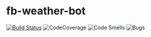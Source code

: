 # fb-weather-bot
[![Build Status](https://travis-ci.org/szotaa/fb-weather-bot.svg?branch=master)](https://travis-ci.org/szotaa/fb-weather-bot) ![CodeCoverage](https://sonarcloud.io/api/project_badges/measure?project=pl.szotaa%3Afb-weather-bot&metric=coverage) ![Code Smells](https://sonarcloud.io/api/project_badges/measure?project=pl.szotaa%3Afb-weather-bot&metric=code_smells) ![Bugs](https://sonarcloud.io/api/project_badges/measure?project=pl.szotaa%3Afb-weather-bot&metric=bugs)
